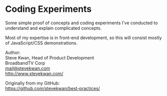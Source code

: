# Coding Experiments
Some simple proof of concepts and coding experiments I've conducted to
understand and explain complicated concepts.

Most of my expertise is in front-end development, so this will consist mostly
of JavaScript/CSS demonstrations.

Author:  
Steve Kwan, Head of Product Development  
BroadbandTV Corp  
<mail@stevekwan.com>  
<http://www.stevekwan.com/>

Originally from my GitHub:  
<https://github.com/stevekwan/best-practices/>
